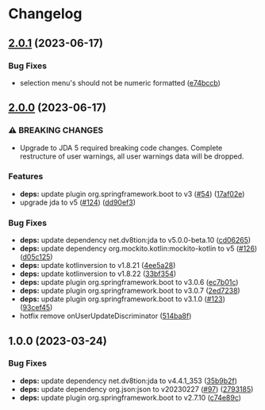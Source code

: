 # Changelog

## [2.0.1](https://github.com/DuncanCasteleyn/DiscordModBot/compare/v2.0.0...v2.0.1) (2023-06-17)


### Bug Fixes

* selection menu's should not be numeric formatted ([e74bccb](https://github.com/DuncanCasteleyn/DiscordModBot/commit/e74bccbf16d080c7dbdaa8cfb6121a6acbe80646))

## [2.0.0](https://github.com/DuncanCasteleyn/DiscordModBot/compare/v1.0.0...v2.0.0) (2023-06-17)


### ⚠ BREAKING CHANGES

* Upgrade to JDA 5 required breaking code changes. Complete restructure of user warnings, all user warnings data will be dropped.

### Features

* **deps:** update plugin org.springframework.boot to v3 ([#54](https://github.com/DuncanCasteleyn/DiscordModBot/issues/54)) ([17af02e](https://github.com/DuncanCasteleyn/DiscordModBot/commit/17af02ef1c73b839c5aa25c2986f04f20512cc9e))
* upgrade jda to v5 ([#124](https://github.com/DuncanCasteleyn/DiscordModBot/issues/124)) ([dd90ef3](https://github.com/DuncanCasteleyn/DiscordModBot/commit/dd90ef34f930ba395d13907294ce3391ed9ec364))


### Bug Fixes

* **deps:** update dependency net.dv8tion:jda to v5.0.0-beta.10 ([cd06265](https://github.com/DuncanCasteleyn/DiscordModBot/commit/cd06265bfd9cf0bda6274ac9828489849b994595))
* **deps:** update dependency org.mockito.kotlin:mockito-kotlin to v5 ([#126](https://github.com/DuncanCasteleyn/DiscordModBot/issues/126)) ([d05c125](https://github.com/DuncanCasteleyn/DiscordModBot/commit/d05c125bb8378117c5a09a275cc343faee6a551d))
* **deps:** update kotlinversion to v1.8.21 ([4ee5a28](https://github.com/DuncanCasteleyn/DiscordModBot/commit/4ee5a28c1ef02cccd3573ddd170e9f8914e87c45))
* **deps:** update kotlinversion to v1.8.22 ([33bf354](https://github.com/DuncanCasteleyn/DiscordModBot/commit/33bf3546525ddcd6bcbfcd5021785c3e0cffcf47))
* **deps:** update plugin org.springframework.boot to v3.0.6 ([ec7b01c](https://github.com/DuncanCasteleyn/DiscordModBot/commit/ec7b01ce086a9ae74a7fb5fe8ce21c99f6ffa175))
* **deps:** update plugin org.springframework.boot to v3.0.7 ([2ed7238](https://github.com/DuncanCasteleyn/DiscordModBot/commit/2ed7238e82433c4c2d452fcd32d1e99f1a5e9c71))
* **deps:** update plugin org.springframework.boot to v3.1.0 ([#123](https://github.com/DuncanCasteleyn/DiscordModBot/issues/123)) ([93cef45](https://github.com/DuncanCasteleyn/DiscordModBot/commit/93cef45b791698a8f6630f0e651e8c6e8bfdf91a))
* hotfix remove onUserUpdateDiscriminator ([514ba8f](https://github.com/DuncanCasteleyn/DiscordModBot/commit/514ba8f959e1fc93c640d47dee122d4e73c73297))

## 1.0.0 (2023-03-24)


### Bug Fixes

* **deps:** update dependency net.dv8tion:jda to v4.4.1_353 ([35b9b2f](https://github.com/DuncanCasteleyn/DiscordModBot/commit/35b9b2fd3eb8dfb7a17a27151381160dd23a7c32))
* **deps:** update dependency org.json:json to v20230227 ([#97](https://github.com/DuncanCasteleyn/DiscordModBot/issues/97)) ([2793185](https://github.com/DuncanCasteleyn/DiscordModBot/commit/2793185635e89b2a32341f5113a849bbe2e8194e))
* **deps:** update plugin org.springframework.boot to v2.7.10 ([c74e89c](https://github.com/DuncanCasteleyn/DiscordModBot/commit/c74e89c848efa44e06aac5ec6d6314c4b9ab2edc))
